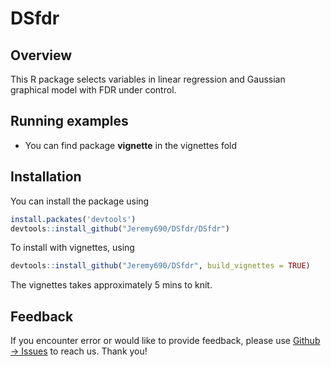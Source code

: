 # DSfdr
## Overview
This R package selects variables in linear regression and Gaussian graphical model with FDR under control.

## Running examples
- You can find package **vignette** in the vignettes fold


## Installation

You can install the package using 

```R
install.packates('devtools')
devtools::install_github("Jeremy690/DSfdr/DSfdr")
```

To install with vignettes, using 

```R
devtools::install_github("Jeremy690/DSfdr", build_vignettes = TRUE)
```

The vignettes takes approximately 5 mins to knit.


## Feedback

If you encounter error or would like to provide feedback, please use [Github -> Issues](https://github.com/LinBuyu/DSfdr/issues) to reach us. Thank you! 
